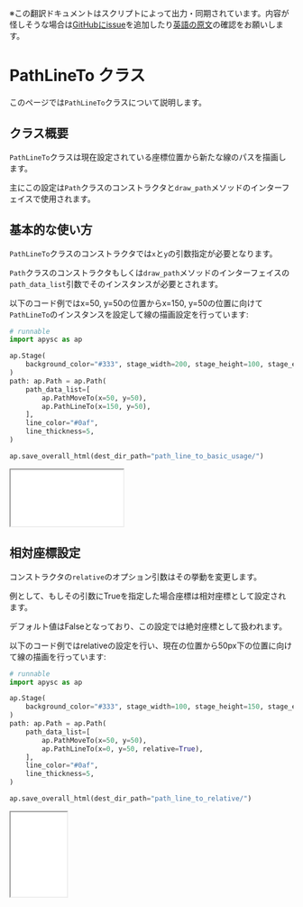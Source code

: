 <span class="inconspicuous-txt">※この翻訳ドキュメントはスクリプトによって出力・同期されています。内容が怪しそうな場合は<a href="https://github.com/simon-ritchie/apysc/issues" target="_blank">GitHubにissue</a>を追加したり[英語の原文](https://simon-ritchie.github.io/apysc/en/path_line_to.html)の確認をお願いします。</span>

# PathLineTo クラス

このページでは`PathLineTo`クラスについて説明します。

## クラス概要

`PathLineTo`クラスは現在設定されている座標位置から新たな線のパスを描画します。

主にこの設定は`Path`クラスのコンストラクタと`draw_path`メソッドのインターフェイスで使用されます。

## 基本的な使い方

`PathLineTo`クラスのコンストラクタでは`x`と`y`の引数指定が必要となります。

`Path`クラスのコンストラクタもしくは`draw_path`メソッドのインターフェイスの`path_data_list`引数でそのインスタンスが必要とされます。

以下のコード例ではx=50, y=50の位置からx=150, y=50の位置に向けて`PathLineTo`のインスタンスを設定して線の描画設定を行っています:

```py
# runnable
import apysc as ap

ap.Stage(
    background_color="#333", stage_width=200, stage_height=100, stage_elem_id="stage"
)
path: ap.Path = ap.Path(
    path_data_list=[
        ap.PathMoveTo(x=50, y=50),
        ap.PathLineTo(x=150, y=50),
    ],
    line_color="#0af",
    line_thickness=5,
)

ap.save_overall_html(dest_dir_path="path_line_to_basic_usage/")
```

<iframe src="static/path_line_to_basic_usage/index.html" width="200" height="100"></iframe>

## 相対座標設定

コンストラクタの`relative`のオプション引数はその挙動を変更します。

例として、もしその引数にTrueを指定した場合座標は相対座標として設定されます。

デフォルト値はFalseとなっており、この設定では絶対座標として扱われます。

以下のコード例ではrelativeの設定を行い、現在の位置から50px下の位置に向けて線の描画を行っています:

```py
# runnable
import apysc as ap

ap.Stage(
    background_color="#333", stage_width=100, stage_height=150, stage_elem_id="stage"
)
path: ap.Path = ap.Path(
    path_data_list=[
        ap.PathMoveTo(x=50, y=50),
        ap.PathLineTo(x=0, y=50, relative=True),
    ],
    line_color="#0af",
    line_thickness=5,
)

ap.save_overall_html(dest_dir_path="path_line_to_relative/")
```

<iframe src="static/path_line_to_relative/index.html" width="100" height="150"></iframe>